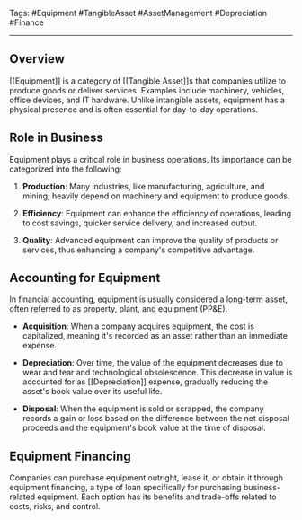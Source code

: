 Tags: #Equipment #TangibleAsset #AssetManagement #Depreciation #Finance

---

## Overview

[[Equipment]] is a category of [[Tangible Asset]]s that companies utilize to produce goods or deliver services. Examples include machinery, vehicles, office devices, and IT hardware. Unlike intangible assets, equipment has a physical presence and is often essential for day-to-day operations.

## Role in Business

Equipment plays a critical role in business operations. Its importance can be categorized into the following:

1. **Production**: Many industries, like manufacturing, agriculture, and mining, heavily depend on machinery and equipment to produce goods.
    
2. **Efficiency**: Equipment can enhance the efficiency of operations, leading to cost savings, quicker service delivery, and increased output.
    
3. **Quality**: Advanced equipment can improve the quality of products or services, thus enhancing a company's competitive advantage.
    

## Accounting for Equipment

In financial accounting, equipment is usually considered a long-term asset, often referred to as property, plant, and equipment (PP&E).

- **Acquisition**: When a company acquires equipment, the cost is capitalized, meaning it's recorded as an asset rather than an immediate expense.
    
- **Depreciation**: Over time, the value of the equipment decreases due to wear and tear and technological obsolescence. This decrease in value is accounted for as [[Depreciation]] expense, gradually reducing the asset's book value over its useful life.
    
- **Disposal**: When the equipment is sold or scrapped, the company records a gain or loss based on the difference between the net disposal proceeds and the equipment's book value at the time of disposal.
    

## Equipment Financing

Companies can purchase equipment outright, lease it, or obtain it through equipment financing, a type of loan specifically for purchasing business-related equipment. Each option has its benefits and trade-offs related to costs, risks, and control.